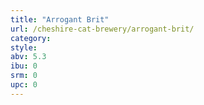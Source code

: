 ```yaml
---
title: "Arrogant Brit"
url: /cheshire-cat-brewery/arrogant-brit/
category: 
style: 
abv: 5.3
ibu: 0
srm: 0
upc: 0
---
```


